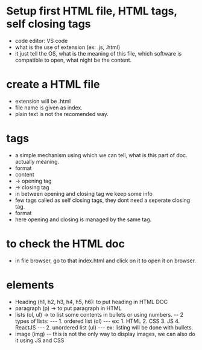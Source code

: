# Setup first HTML file, HTML tags, self closing tags

- code editor: VS code
- what is the use of extension (ex: .js, .html)
- it just tell the OS, what is the meaning of this file, which software is compatible to open, what night be the content.

# create a HTML file

- extension will be .html
- file name is given as index.
- plain text is not the recomended way.

# tags

- a simple mechanism using which we can tell, what is this part of doc. actually meaning.
- format
- <tagname> content </tagname>
- <tagname> -> opening tag
- </tagname> -> closing tag
- in between opening and closing tag we keep some info
- few tags called as self closing tags, they dont need a seperate closing tag.
- format <tagname />
- here opening and closing is managed by the same tag.

# to check the HTML doc

- in file browser, go to that index.html and click on it to open it on browser.

# elements

- Heading (h1, h2, h3, h4, h5, h6): to put heading in HTML DOC
- paragraph (p) -> to put paragraph in HTML
- lists (ol, ul) -> to list some contents in bullets or using numbers.
  -- 2 types of lists:
  --- 1. ordered list (ol)
  --- ex: 1. HTML 2. CSS 3. JS 4. ReactJS
  --- 2. unordered list (ul)
  --- ex: listing will be done with bullets.
- image (img)
  -- this is not the only way to display images, we can also do it using JS and CSS
